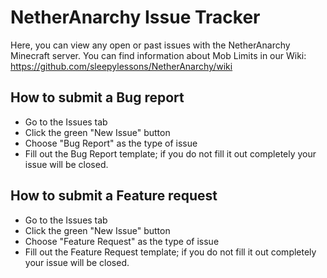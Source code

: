 # NetherAnarchy Issue Tracker
Here, you can view any open or past issues with the NetherAnarchy Minecraft server. You can find information about Mob Limits in our Wiki: https://github.com/sleepylessons/NetherAnarchy/wiki

## How to submit a Bug report
- Go to the Issues tab
- Click the green "New Issue" button
- Choose "Bug Report" as the type of issue
- Fill out the Bug Report template; if you do not fill it out completely your issue will be closed.

## How to submit a Feature request
- Go to the Issues tab
- Click the green "New Issue" button
- Choose "Feature Request" as the type of issue
- Fill out the Feature Request template; if you do not fill it out completely your issue will be closed.
